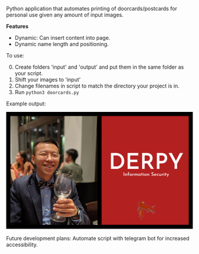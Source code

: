 Python application that automates printing of doorcards/postcards for personal use given any amount of input images.

**Features**
- Dynamic: Can insert content into page.
- Dynamic name length and positioning.

To use: 

0. Create folders 'input' and 'output' and put them in the same folder as your script.
1. Shift your images to 'input'
2. Change filenames in script to match the directory your project is in.
3. Run `python3 doorcards.py`

Example output:

![](DERPY.png)

Future development plans: Automate script with telegram bot for increased accessibility.

